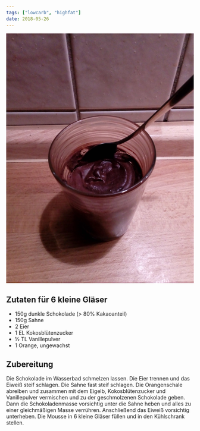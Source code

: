 ```yaml
---
tags: ["lowcarb", "highfat"]
date: 2018-05-26
---
```


![](../img/Schokoladenmousse.jpg)

## Zutaten für 6 kleine Gläser
- 150g      dunkle Schokolade (> 80% Kakaoanteil)
- 150g      Sahne
- 2         Eier
- 1 EL      Kokosblütenzucker
- ½ TL      Vanillepulver
- 1         Orange, ungewachst

## Zubereitung
Die Schokolade im Wasserbad schmelzen lassen. Die Eier trennen und das Eiweiß steif schlagen.
Die Sahne fast steif schlagen. Die Orangenschale abreiben und zusammen mit dem Eigelb, Kokosblütenzucker und Vanillepulver vermischen und zu der geschmolzenen Schokolade geben.
Dann die Schokoladenmasse vorsichtig unter die Sahne heben und alles zu einer gleichmäßigen Masse verrühren. Anschließend das Eiweiß vorsichtig unterheben. Die Mousse in 6 kleine Gläser füllen und in den Kühlschrank stellen.

